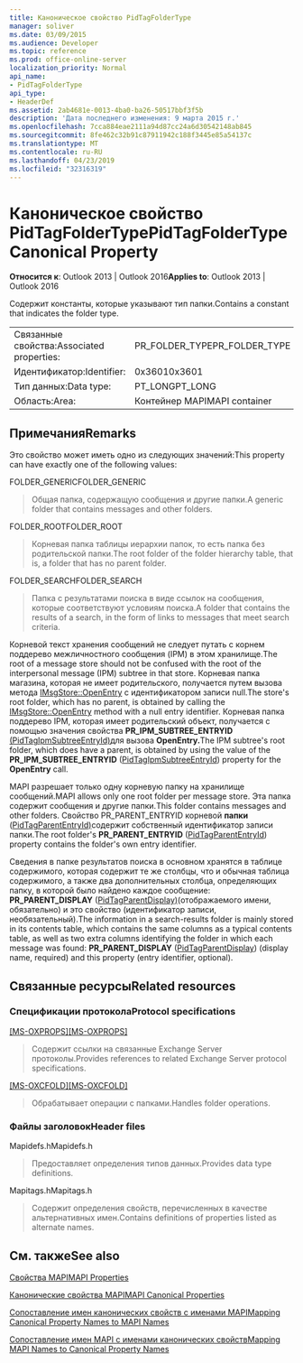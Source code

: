 ```yaml
---
title: Каноническое свойство PidTagFolderType
manager: soliver
ms.date: 03/09/2015
ms.audience: Developer
ms.topic: reference
ms.prod: office-online-server
localization_priority: Normal
api_name:
- PidTagFolderType
api_type:
- HeaderDef
ms.assetid: 2ab4681e-0013-4ba0-ba26-50517bbf3f5b
description: 'Дата последнего изменения: 9 марта 2015 г.'
ms.openlocfilehash: 7cca884eae2111a94d87cc24a6d30542148ab845
ms.sourcegitcommit: 8fe462c32b91c87911942c188f3445e85a54137c
ms.translationtype: MT
ms.contentlocale: ru-RU
ms.lasthandoff: 04/23/2019
ms.locfileid: "32316319"
---
```

# <a name="pidtagfoldertype-canonical-property"></a><span data-ttu-id="c24ab-103">Каноническое свойство PidTagFolderType</span><span class="sxs-lookup"><span data-stu-id="c24ab-103">PidTagFolderType Canonical Property</span></span>

  
  
<span data-ttu-id="c24ab-104">**Относится к**: Outlook 2013 | Outlook 2016</span><span class="sxs-lookup"><span data-stu-id="c24ab-104">**Applies to**: Outlook 2013 | Outlook 2016</span></span> 
  
<span data-ttu-id="c24ab-105">Содержит константы, которые указывают тип папки.</span><span class="sxs-lookup"><span data-stu-id="c24ab-105">Contains a constant that indicates the folder type.</span></span> 
  
|||
|:-----|:-----|
|<span data-ttu-id="c24ab-106">Связанные свойства:</span><span class="sxs-lookup"><span data-stu-id="c24ab-106">Associated properties:</span></span>  <br/> |<span data-ttu-id="c24ab-107">PR_FOLDER_TYPE</span><span class="sxs-lookup"><span data-stu-id="c24ab-107">PR_FOLDER_TYPE</span></span>  <br/> |
|<span data-ttu-id="c24ab-108">Идентификатор:</span><span class="sxs-lookup"><span data-stu-id="c24ab-108">Identifier:</span></span>  <br/> |<span data-ttu-id="c24ab-109">0x3601</span><span class="sxs-lookup"><span data-stu-id="c24ab-109">0x3601</span></span>  <br/> |
|<span data-ttu-id="c24ab-110">Тип данных:</span><span class="sxs-lookup"><span data-stu-id="c24ab-110">Data type:</span></span>  <br/> |<span data-ttu-id="c24ab-111">PT_LONG</span><span class="sxs-lookup"><span data-stu-id="c24ab-111">PT_LONG</span></span>  <br/> |
|<span data-ttu-id="c24ab-112">Область:</span><span class="sxs-lookup"><span data-stu-id="c24ab-112">Area:</span></span>  <br/> |<span data-ttu-id="c24ab-113">Контейнер MAPI</span><span class="sxs-lookup"><span data-stu-id="c24ab-113">MAPI container</span></span>  <br/> |
   
## <a name="remarks"></a><span data-ttu-id="c24ab-114">Примечания</span><span class="sxs-lookup"><span data-stu-id="c24ab-114">Remarks</span></span>

<span data-ttu-id="c24ab-115">Это свойство может иметь одно из следующих значений:</span><span class="sxs-lookup"><span data-stu-id="c24ab-115">This property can have exactly one of the following values:</span></span>
  
<span data-ttu-id="c24ab-116">FOLDER_GENERIC</span><span class="sxs-lookup"><span data-stu-id="c24ab-116">FOLDER_GENERIC</span></span> 
  
> <span data-ttu-id="c24ab-117">Общая папка, содержащую сообщения и другие папки.</span><span class="sxs-lookup"><span data-stu-id="c24ab-117">A generic folder that contains messages and other folders.</span></span>
    
<span data-ttu-id="c24ab-118">FOLDER_ROOT</span><span class="sxs-lookup"><span data-stu-id="c24ab-118">FOLDER_ROOT</span></span> 
  
> <span data-ttu-id="c24ab-119">Корневая папка таблицы иерархии папок, то есть папка без родительской папки.</span><span class="sxs-lookup"><span data-stu-id="c24ab-119">The root folder of the folder hierarchy table, that is, a folder that has no parent folder.</span></span>
    
<span data-ttu-id="c24ab-120">FOLDER_SEARCH</span><span class="sxs-lookup"><span data-stu-id="c24ab-120">FOLDER_SEARCH</span></span> 
  
> <span data-ttu-id="c24ab-121">Папка с результатами поиска в виде ссылок на сообщения, которые соответствуют условиям поиска.</span><span class="sxs-lookup"><span data-stu-id="c24ab-121">A folder that contains the results of a search, in the form of links to messages that meet search criteria.</span></span>
    
<span data-ttu-id="c24ab-122">Корневой текст хранения сообщений не следует путать с корнем поддерево межличностного сообщения (IPM) в этом хранилище.</span><span class="sxs-lookup"><span data-stu-id="c24ab-122">The root of a message store should not be confused with the root of the interpersonal message (IPM) subtree in that store.</span></span> <span data-ttu-id="c24ab-123">Корневая папка магазина, которая не имеет родительского, получается путем вызова метода [IMsgStore::OpenEntry](imsgstore-openentry.md) с идентификатором записи null.</span><span class="sxs-lookup"><span data-stu-id="c24ab-123">The store's root folder, which has no parent, is obtained by calling the [IMsgStore::OpenEntry](imsgstore-openentry.md) method with a null entry identifier.</span></span> <span data-ttu-id="c24ab-124">Корневая папка поддерево IPM, которая имеет родительский объект, получается с помощью значения свойства **PR_IPM_SUBTREE_ENTRYID** [(PidTagIpmSubtreeEntryId)](pidtagipmsubtreeentryid-canonical-property.md)для вызова **OpenEntry.**</span><span class="sxs-lookup"><span data-stu-id="c24ab-124">The IPM subtree's root folder, which does have a parent, is obtained by using the value of the **PR_IPM_SUBTREE_ENTRYID** ([PidTagIpmSubtreeEntryId](pidtagipmsubtreeentryid-canonical-property.md)) property for the **OpenEntry** call.</span></span> 
  
<span data-ttu-id="c24ab-125">MAPI разрешает только одну корневую папку на хранилище сообщений.</span><span class="sxs-lookup"><span data-stu-id="c24ab-125">MAPI allows only one root folder per message store.</span></span> <span data-ttu-id="c24ab-126">Эта папка содержит сообщения и другие папки.</span><span class="sxs-lookup"><span data-stu-id="c24ab-126">This folder contains messages and other folders.</span></span> <span data-ttu-id="c24ab-127">Свойство PR_PARENT_ENTRYID корневой **папки** ([PidTagParentEntryId)](pidtagparententryid-canonical-property.md)содержит собственный идентификатор записи папки.</span><span class="sxs-lookup"><span data-stu-id="c24ab-127">The root folder's **PR_PARENT_ENTRYID** ([PidTagParentEntryId](pidtagparententryid-canonical-property.md)) property contains the folder's own entry identifier.</span></span>
  
<span data-ttu-id="c24ab-128">Сведения в папке результатов поиска в основном хранятся в таблице содержимого, которая содержит те же столбцы, что и обычная таблица содержимого, а также два дополнительных столбца, определяющих папку, в которой было найдено каждое сообщение: **PR_PARENT_DISPLAY** ([PidTagParentDisplay)](pidtagparentdisplay-canonical-property.md)(отображаемого имени, обязательно) и это свойство (идентификатор записи, необязательный).</span><span class="sxs-lookup"><span data-stu-id="c24ab-128">The information in a search-results folder is mainly stored in its contents table, which contains the same columns as a typical contents table, as well as two extra columns identifying the folder in which each message was found: **PR_PARENT_DISPLAY** ([PidTagParentDisplay](pidtagparentdisplay-canonical-property.md)) (display name, required) and this property (entry identifier, optional).</span></span>
  
## <a name="related-resources"></a><span data-ttu-id="c24ab-129">Связанные ресурсы</span><span class="sxs-lookup"><span data-stu-id="c24ab-129">Related resources</span></span>

### <a name="protocol-specifications"></a><span data-ttu-id="c24ab-130">Спецификации протокола</span><span class="sxs-lookup"><span data-stu-id="c24ab-130">Protocol specifications</span></span>

<span data-ttu-id="c24ab-131">[[MS-OXPROPS]](https://msdn.microsoft.com/library/f6ab1613-aefe-447d-a49c-18217230b148%28Office.15%29.aspx)</span><span class="sxs-lookup"><span data-stu-id="c24ab-131">[[MS-OXPROPS]](https://msdn.microsoft.com/library/f6ab1613-aefe-447d-a49c-18217230b148%28Office.15%29.aspx)</span></span>
  
> <span data-ttu-id="c24ab-132">Содержит ссылки на связанные Exchange Server протоколы.</span><span class="sxs-lookup"><span data-stu-id="c24ab-132">Provides references to related Exchange Server protocol specifications.</span></span>
    
<span data-ttu-id="c24ab-133">[[MS-OXCFOLD]](https://msdn.microsoft.com/library/c0f31b95-c07f-486c-98d9-535ed9705fbf%28Office.15%29.aspx)</span><span class="sxs-lookup"><span data-stu-id="c24ab-133">[[MS-OXCFOLD]](https://msdn.microsoft.com/library/c0f31b95-c07f-486c-98d9-535ed9705fbf%28Office.15%29.aspx)</span></span>
  
> <span data-ttu-id="c24ab-134">Обрабатывает операции с папками.</span><span class="sxs-lookup"><span data-stu-id="c24ab-134">Handles folder operations.</span></span>
    
### <a name="header-files"></a><span data-ttu-id="c24ab-135">Файлы заголовок</span><span class="sxs-lookup"><span data-stu-id="c24ab-135">Header files</span></span>

<span data-ttu-id="c24ab-136">Mapidefs.h</span><span class="sxs-lookup"><span data-stu-id="c24ab-136">Mapidefs.h</span></span>
  
> <span data-ttu-id="c24ab-137">Предоставляет определения типов данных.</span><span class="sxs-lookup"><span data-stu-id="c24ab-137">Provides data type definitions.</span></span>
    
<span data-ttu-id="c24ab-138">Mapitags.h</span><span class="sxs-lookup"><span data-stu-id="c24ab-138">Mapitags.h</span></span>
  
> <span data-ttu-id="c24ab-139">Содержит определения свойств, перечисленных в качестве альтернативных имен.</span><span class="sxs-lookup"><span data-stu-id="c24ab-139">Contains definitions of properties listed as alternate names.</span></span>
    
## <a name="see-also"></a><span data-ttu-id="c24ab-140">См. также</span><span class="sxs-lookup"><span data-stu-id="c24ab-140">See also</span></span>



[<span data-ttu-id="c24ab-141">Свойства MAPI</span><span class="sxs-lookup"><span data-stu-id="c24ab-141">MAPI Properties</span></span>](mapi-properties.md)
  
[<span data-ttu-id="c24ab-142">Канонические свойства MAPI</span><span class="sxs-lookup"><span data-stu-id="c24ab-142">MAPI Canonical Properties</span></span>](mapi-canonical-properties.md)
  
[<span data-ttu-id="c24ab-143">Сопоставление имен канонических свойств с именами MAPI</span><span class="sxs-lookup"><span data-stu-id="c24ab-143">Mapping Canonical Property Names to MAPI Names</span></span>](mapping-canonical-property-names-to-mapi-names.md)
  
[<span data-ttu-id="c24ab-144">Сопоставление имен MAPI с именами канонических свойств</span><span class="sxs-lookup"><span data-stu-id="c24ab-144">Mapping MAPI Names to Canonical Property Names</span></span>](mapping-mapi-names-to-canonical-property-names.md)

